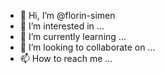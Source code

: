- 👋 Hi, I’m @florin-simen
- 👀 I’m interested in ...
- 🌱 I’m currently learning ...
- 💞️ I’m looking to collaborate on ...
- 📫 How to reach me ...

<!---
florin-simen/florin-simen is a ✨ special ✨ repository because its `README.md` (this file) appears on your GitHub profile.
You can click the Preview link to take a look at your changes.
--->
